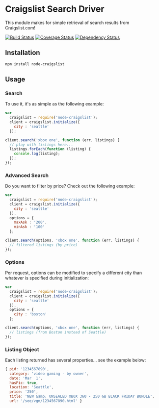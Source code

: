 # Craigslist Search Driver

This module makes for simple retrieval of search results from Craigslist.com!

[![Build Status](https://travis-ci.org/brozeph/node-craigslist.png)](https://travis-ci.org/brozeph/node-craigslist)
[![Coverage Status](https://coveralls.io/repos/brozeph/node-craigslist/badge.png?branch=master)](https://coveralls.io/r/brozeph/node-craigslist?branch=master)
[![Dependency Status](https://gemnasium.com/brozeph/settings-lib.png)](https://gemnasium.com/brozeph/settings-lib)

## Installation

```bash
npm install node-craigslist
```

## Usage

### Search

To use it, it's as simple as the following example:

```javascript
var
  craigslist = require('node-craigslist');
  client = craigslist.initialize({
    city : 'seattle'
  });

client.search('xbox one', function (err, listings) {
  // play with listings here...
  listings.forEach(function (listing) {
    console.log(listing);
  });
});

```

### Advanced Search

Do you want to filter by price? Check out the following example:

```javascript
var
  craigslist = require('node-craigslist');
  client = craigslist.initialize({
    city : 'seattle'
  }),
  options = {
    maxAsk : '200',
    minAsk : '100'
  };

client.search(options, 'xbox one', function (err, listings) {
  // filtered listings (by price)
});
```

### Options

Per request, options can be modified to specify a different city than whatever is specified during initialization:

```javascript
var
  craigslist = require('node-craigslist');
  client = craigslist.initialize({
    city : 'seattle'
  }),
  options = {
    city : 'boston'
  };

client.search(options, 'xbox one', function (err, listings) {
  // listings (from Boston instead of Seattle)
});
```

### Listing Object

Each listing returned has several properties... see the example below:

```javascript
{ pid: '1234567890',
  category: 'video gaming - by owner',
  date: 'Mar  1',
  hasPic: true,
  location: 'Seattle',
  price: '250',
  title: 'NEW &amp; UNSEALED XBOX 360 - 250 GB BLACK FRIDAY BUNDLE',
  url: '/see/vgm/1234567890.html' }
```